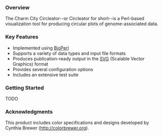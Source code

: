 ### Overview

The Charm City Circleator--or Circleator for short--is a Perl-based
visualization tool for producing circular plots of genome-associated
data. 

### Key Features

* Implemented using [BioPerl](http://www.bioperl.org)
* Supports a variety of data types and input file formats
* Produces publication-ready output in the [SVG](http://www.w3.org/Graphics/SVG/') (Scalable Vector Graphics) format
* Provides several configuration options
* Includes an extensive test suite

### Getting Started

TODO

### Acknowledgments

This product includes color specifications and designs developed by Cynthia Brewer (<a href='http://colorbrewer.org/'>http://colorbrewer.org</a>).

